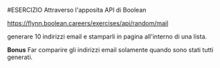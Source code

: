 #ESERCIZIO 
Attraverso l'apposita API di Boolean

https://flynn.boolean.careers/exercises/api/random/mail

generare 10 indirizzi email e stamparli in pagina all'interno di una lista.

**Bonus**
Far comparire gli indirizzi email solamente quando sono stati tutti generati.